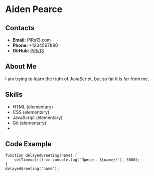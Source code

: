 # __Aiden Pearce__

## Contacts
- __Email:__ PiRs13.com
- __Phone:__  +1234567890
- __GitHub:__ [PiRs13](https://github.com/PiRs13)
  
## __About Me__
I am trying to learn the truth of JavaScript, but so far it is far from me.

## __Skills__
- HTML (elementary)
- CSS (elementary)
- JavaScript (elementary)
- Git (elementary)
- 
## __Code Example__

```
function delayedGreeting(name) {
	setTimeout(() => console.log(`Привет, ${name}!`), 3000);
}
delayedGreeting('name');
```
